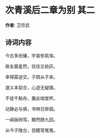 # 次青溪后二章为别  其二

**作者**: 卫宗武

## 诗词内容

今古多纷攘，宇宙弥氛埃。

故友晨星然，往往沦劫灰。

幸得莫逆交，子舆从子来。

道义本契合，心迹无疑猜。

不徒千斛舟，置此坳堂杯。

动静必与俱，书林日徘徊。

一闻骊驹驾，黯然肠九回。

从今子陵台，目睫常嵬嵬。

